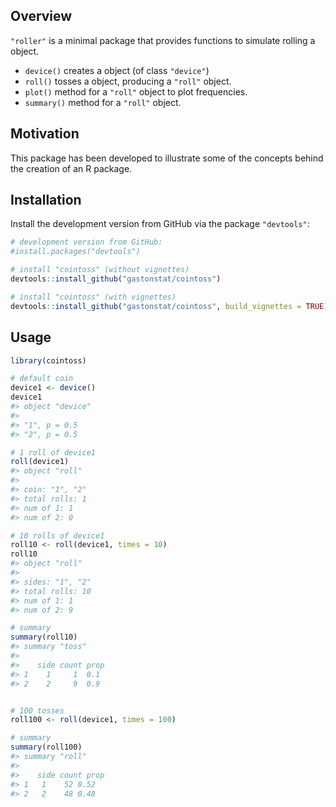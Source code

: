 <!-- README.md is generated from README.Rmd. Please edit that file -->

## Overview

`"roller"` is a minimal package that
provides functions to simulate rolling a object.

  - `device()` creates a object (of class `"device"`)
  - `roll()` tosses a object, producing a `"roll"` object.
  - `plot()` method for a `"roll"` object to plot frequencies.
  - `summary()` method for a `"roll"` object.

## Motivation

This package has been developed to illustrate some of the concepts
behind the creation of an R package.

## Installation

Install the development version from GitHub via the package
`"devtools"`:

``` r
# development version from GitHub:
#install.packages("devtools") 

# install "cointoss" (without vignettes)
devtools::install_github("gastonstat/cointoss")

# install "cointoss" (with vignettes)
devtools::install_github("gastonstat/cointoss", build_vignettes = TRUE)
```

## Usage

``` r
library(cointoss)

# default coin
device1 <- device()
device1
#> object "device"
#> 
#> "1", p = 0.5 
#> "2", p = 0.5

# 1 roll of device1
roll(device1)
#> object "roll"
#> 
#> coin: "1", "2" 
#> total rolls: 1 
#> num of 1: 1 
#> num of 2: 0

# 10 rolls of device1
roll10 <- roll(device1, times = 10)
roll10
#> object "roll"
#> 
#> sides: "1", "2" 
#> total rolls: 10 
#> num of 1: 1 
#> num of 2: 9

# summary
summary(roll10)
#> summary "toss"
#> 
#>    side count prop
#> 1    1     1  0.1
#> 2    2     9  0.9


# 100 tosses
roll100 <- roll(device1, times = 100)

# summary
summary(roll100)
#> summary "roll"
#> 
#>    side count prop
#> 1   1    52 0.52
#> 2   2    48 0.48
```

